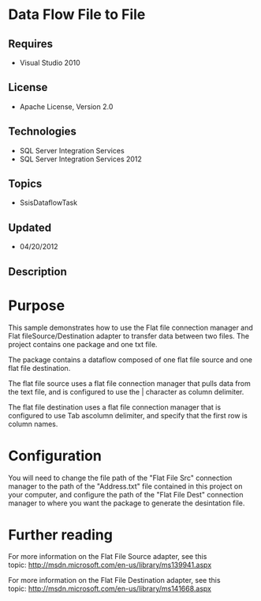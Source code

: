 # Data Flow File to File
## Requires
- Visual Studio 2010
## License
- Apache License, Version 2.0
## Technologies
- SQL Server Integration Services
- SQL Server Integration Services 2012
## Topics
- SsisDataflowTask
## Updated
- 04/20/2012
## Description

<h1>Purpose</h1>
<p>This sample demonstrates how to use the Flat file connection manager and Flat fileSource/Destination adapter to transfer data between two files.&nbsp;The project contains one package and one txt file.</p>
<p>The package contains a dataflow composed of one flat file source and one flat file destination.</p>
<p>The flat file source uses a flat file connection manager that pulls data from the text file,&nbsp;and is configured to use the | character as column delimiter.</p>
<p>The flat file destination uses a flat file connection manager that is configured to use Tab ascolumn delimiter, and specify that the first row is column names.</p>
<h1>Configuration</h1>
<p>You will need to change the file path of the &quot;Flat File Src&quot; connection manager to the path of the &quot;Address.txt&quot; file contained in this project on your computer, and configure the path of the &quot;Flat File Dest&quot; connection manager to where you want the package
 to generate the desintation file.</p>
<h1>Further reading</h1>
<p>For more information on the Flat File Source adapter, see this topic:&nbsp;<a href="http://msdn.microsoft.com/en-us/library/ms139941.aspx">http://msdn.microsoft.com/en-us/library/ms139941.aspx</a></p>
<p>For more information on the Flat File Destination adapter, see this topic:&nbsp;<a href="http://msdn.microsoft.com/en-us/library/ms141668.aspx">http://msdn.microsoft.com/en-us/library/ms141668.aspx</a></p>
